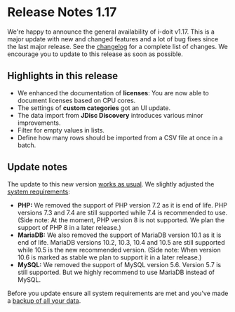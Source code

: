 # Release Notes 1.17

We're happy to announce the general availability of i-doit v1.17. This is a major update with new and changed features and a lot of bug fixes since the last major release. See the [changelog](../changelogs/changelog-1.17.x/changelog-1.17.md) for a complete list of changes. We encourage you to update to this release as soon as possible.

Highlights in this release
--------------------------

*   We enhanced the documentation of **licenses**: You are now able to document licenses based on CPU cores.
*   The settings of **custom categories** got an UI update.
*   The data import from **JDisc Discovery** introduces various minor improvements.
*   Filter for empty values in lists.
*   Define how many rows should be imported from a CSV file at once in a batch.

Update notes
------------

The update to this new version [works as usual](../../wartung-und-betrieb/update-einspielen.md). We slightly adjusted the [system requirements](../../installation/systemvoraussetzungen.md):

*   **PHP:** We removed the support of PHP version 7.2 as it is end of life. PHP versions 7.3 and 7.4 are still supported while 7.4 is recommended to use. (Side note: At the moment, PHP version 8 is not supported. We plan the support of PHP 8 in a later release.)
*   **MariaDB:** We also removed the support of MariaDB version 10.1 as it is end of life. MariaDB versions 10.2, 10.3, 10.4 and 10.5 are still supported while 10.5 is the new recommended version. (Side note: When version 10.6 is marked as stable we plan to support it in a later release.)
*   **MySQL:** We removed the support of MySQL version 5.6. Version 5.7 is still supported. But we highly recommend to use MariaDB instead of MySQL.

Before you update ensure all system requirements are met and you've made a [backup of all your data](../../wartung-und-betrieb/daten-sichern-und-wiederherstellen/index.md).